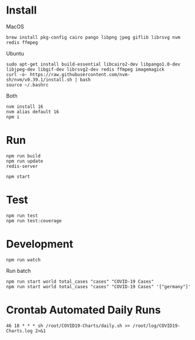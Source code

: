 # Install

MacOS
```
brew install pkg-config cairo pango libpng jpeg giflib librsvg nvm redis ffmpeg
```

Ubuntu
```
sudo apt-get install build-essential libcairo2-dev libpango1.0-dev libjpeg-dev libgif-dev librsvg2-dev redis ffmpeg imagemagick
curl -o- https://raw.githubusercontent.com/nvm-sh/nvm/v0.39.1/install.sh | bash
source ~/.bashrc
```

Both
```
nvm install 16
nvm alias default 16
npm i
```

# Run
```
npm run build
npm run update
redis-server

npm start
```

# Test
```
npm run test
npm run test:coverage
```

# Development
```
npm run watch
```

Run batch
```
npm run start world total_cases "cases" "COVID-19 Cases"
npm run start world total_cases "cases" "COVID-19 Cases" '["germany"]'
```

# Crontab Automated Daily Runs
`46 18 * * * sh /root/COVID19-Charts/daily.sh >> /root/log/COVID19-Charts.log 2>&1`
